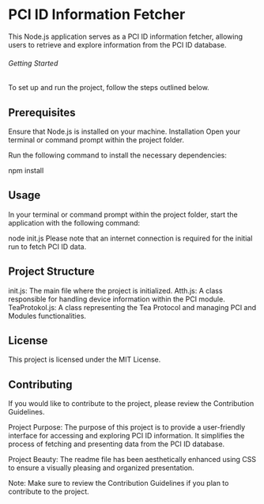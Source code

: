 # PCI ID Information Fetcher
This Node.js application serves as a PCI ID information fetcher, allowing users to retrieve and explore information from the PCI ID database.

###### Getting Started
To set up and run the project, follow the steps outlined below.

## Prerequisites
Ensure that Node.js is installed on your machine.
Installation
Open your terminal or command prompt within the project folder.

Run the following command to install the necessary dependencies:

npm install
## Usage
In your terminal or command prompt within the project folder, start the application with the following command:

node init.js
Please note that an internet connection is required for the initial run to fetch PCI ID data.

## Project Structure
init.js: The main file where the project is initialized.
Atth.js: A class responsible for handling device information within the PCI module.
TeaProtokol.js: A class representing the Tea Protocol and managing PCI and Modules functionalities.
## License
This project is licensed under the MIT License.

## Contributing
If you would like to contribute to the project, please review the Contribution Guidelines.

Project Purpose: The purpose of this project is to provide a user-friendly interface for accessing and exploring PCI ID information. It simplifies the process of fetching and presenting data from the PCI ID database.

Project Beauty: The readme file has been aesthetically enhanced using CSS to ensure a visually pleasing and organized presentation.

Note: Make sure to review the Contribution Guidelines if you plan to contribute to the project.

